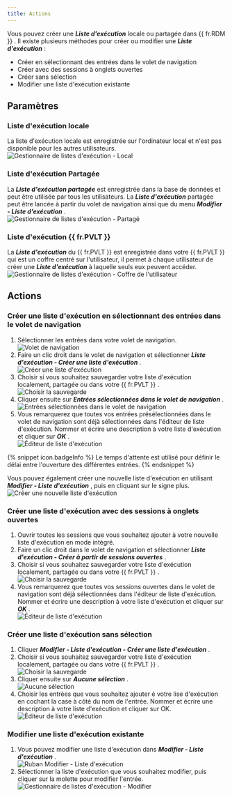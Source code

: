 ```yaml
---
title: Actions
---
```


Vous pouvez créer une ***Liste d'exécution*** locale ou partagée dans {{ fr.RDM }} . Il existe plusieurs méthodes pour créer ou modifier une ***Liste d'exécution*** :  

* Créer en sélectionnant des entrées dans le volet de navigation 
* Créer avec des sessions à onglets ouvertes 
* Créer sans sélection 
* Modifier une liste d'exécution existante 

## Paramètres 

### Liste d'exécution locale 

La liste d'exécution locale est enregistrée sur l'ordinateur local et n'est pas disponible pour les autres utilisateurs.  
![Gestionnaire de listes d'exécution - Local](/img/fr/rdm/mac/clip4087.png) 

### Liste d'exécution Partagée 

La ***Liste d'exécution partagée*** est enregistrée dans la base de données et peut être utilisée par tous les utilisateurs. La ***Liste d'exécution*** partagée peut être lancée à partir du volet de navigation ainsi que du menu ***Modifier - Liste d'exécution*** .  
![Gestionnaire de listes d'exécution - Partagé](/img/fr/rdm/mac/clip4088.png) 

### Liste d'exécution {{ fr.PVLT }} 

La ***Liste d'exécution*** du {{ fr.PVLT }} est enregistrée dans votre {{ fr.PVLT }} qui est un coffre centré sur l'utilisateur, il permet à chaque utilisateur de créer une ***Liste d'exécution*** à laquelle seuls eux peuvent accéder.  
![Gestionnaire de listes d'exécution - Coffre de l'utilisateur](/img/fr/rdm/mac/clip4089.png) 

## Actions 

### Créer une liste d'exécution en sélectionnant des entrées dans le volet de navigation 

1. Sélectionner les entrées dans votre volet de navigation.  
![Volet de navigation](/img/fr/rdm/mac/clip0269.png) 
1. Faire un clic droit dans le volet de navigation et sélectionner ***Liste d'exécution - Créer une liste d'exécution*** .  
![Créer une liste d'exécution](/img/fr/rdm/mac/clip4090.png) 
1. Choisir si vous souhaitez sauvegarder votre liste d'exécution localement, partagée ou dans votre {{ fr.PVLT }} .  
![Choisir la sauvegarde](/img/fr/rdm/mac/clip4092.png) 
1. Cliquer ensuite sur ***Entrées sélectionnées dans le volet de navigation*** .  
![Entrées sélectionnées dans le volet de navigation](/img/fr/rdm/mac/clip0266.png) 
1. Vous remarquerez que toutes vos entrées présélectionnées dans le volet de navigation sont déjà sélectionnées dans l'éditeur de liste d'exécution. Nommer et écrire une description à votre liste d'exécution et cliquer sur ***OK*** .  
![Éditeur de liste d'exécution](/img/fr/rdm/mac/clip4093.png) 

{% snippet icon.badgeInfo %} 
Le temps d'attente est utilisé pour définir le délai entre l'ouverture des différentes entrées. 
{% endsnippet %}
 
Vous pouvez également créer une nouvelle liste d'exécution en utilisant ***Modifier - Liste d'exécution*** , puis en cliquant sur le signe plus.  
![Créer une nouvelle liste d'exécution](/img/fr/rdm/mac/clip4095.png) 

### Créer une liste d'exécution avec des sessions à onglets ouvertes 

1. Ouvrir toutes les sessions que vous souhaitez ajouter à votre nouvelle liste d'exécution en mode intégré. 
1. Faire un clic droit dans le volet de navigation et sélectionner ***Liste d'exécution - Créer à partir de sessions ouvertes*** . 
1. Choisir si vous souhaitez sauvegarder votre liste d'exécution localement, partagée ou dans votre {{ fr.PVLT }} .  
![Choisir la sauvegarde](/img/fr/rdm/mac/clip4092.png) 
1. Vous remarquerez que toutes vos sessions ouvertes dans le volet de navigation sont déjà sélectionnées dans l'éditeur de liste d'exécution. Nommer et écrire une description à votre liste d'exécution et cliquer sur ***OK*** .  
![Éditeur de liste d'exécution](/img/fr/rdm/mac/clip4093.png) 

### Créer une liste d'exécution sans sélection 

1. Cliquer ***Modifier - Liste d'exécution - Créer une liste d'exécution*** . 
1. Choisir si vous souhaitez sauvegarder votre liste d'exécution localement, partagée ou dans votre {{ fr.PVLT }} .  
![Choisir la sauvegarde](/img/fr/rdm/mac/clip4092.png) 
1. Cliquer ensuite sur ***Aucune sélection*** .  
![Aucune sélection](/img/fr/rdm/mac/clip0073.png) 
1. Choisir les entrées que vous souhaitez ajouter é votre lise d'exécution en cochant la case à côté du nom de l'entrée. Nommer et écrire une description à votre liste d'exécution et cliquer sur OK.  
![Éditeur de liste d'exécution](/img/fr/rdm/mac/clip0074.png) 

### Modifier une liste d'exécution existante 

1. Vous pouvez modifier une liste d'exécution dans ***Modifier - Liste d'exécution*** .  
![Ruban Modifier - Liste d'exécution](/img/fr/rdm/mac/clip4086.png) 
1. Sélectionner la liste d'exécution que vous souhaitez modifier, puis cliquer sur la molette pour modifier l'entrée.  
![Gestionnaire de listes d'exécution - Modifier](/img/fr/rdm/mac/clip0272.png) 

